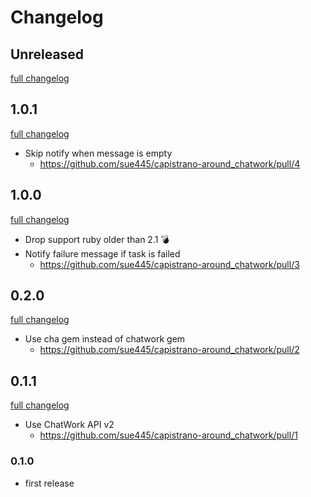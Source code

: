 # Changelog
## Unreleased
[full changelog](https://github.com/sue445/capistrano-around_chatwork/compare/v1.0.1...master)

## 1.0.1
[full changelog](https://github.com/sue445/capistrano-around_chatwork/compare/v1.0.0...v1.0.1)

* Skip notify when message is empty
  * https://github.com/sue445/capistrano-around_chatwork/pull/4

## 1.0.0
[full changelog](https://github.com/sue445/capistrano-around_chatwork/compare/v0.2.0...v1.0.0)

* Drop support ruby older than 2.1 :bomb:
* Notify failure message if task is failed
  * https://github.com/sue445/capistrano-around_chatwork/pull/3

## 0.2.0
[full changelog](https://github.com/sue445/capistrano-around_chatwork/compare/v0.1.1...v0.2.0)

* Use cha gem instead of chatwork gem
  * https://github.com/sue445/capistrano-around_chatwork/pull/2

## 0.1.1
[full changelog](https://github.com/sue445/capistrano-around_chatwork/compare/v0.1.0...v0.1.1)

* Use ChatWork API v2
  * https://github.com/sue445/capistrano-around_chatwork/pull/1

### 0.1.0
* first release
